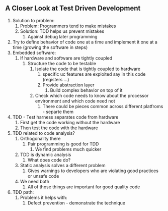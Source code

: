 ## A Closer Look at Test Driven Development ##
1. Solution to problem:
	1. Problem: Programmers tend to make mistakes
	2. Solution: TDD helps us prevent mistakes
		1. Against debug later programming
2. Try to define behavior of code one at a time and implement it one at a time (growing the software in steps)
3. Embedded software:
	1. If hardware and software are tightly coupled
		1. Structure the code to be testable
			1. Isolate the code that is tightly coupled to hardware
				1. specific uc features are exploited say in this code (registers ...)
				2. Provide abstraction layer
					1. Build complex behavior on top of it
			2. Check which code needs to know about the processor environment and which code need not
				1. There could be pieces common across different platfroms - separte them
4. TDD - Test harness separates code from hardware
	1. First get the code working without the hardware
	2. Then test the code with the hardware
5. TDD related to code analysis?
	1. Orthogonality there
		1. Pair programming is good for TDD
			1. We find problems much quicker
	2. TDD is dynamic analysis
		1. What does code do?
	3. Static analysis solves a different problem
		1. Gives warnings to developers who are violating good practices or unsafe code
	4. We need both
		1. All of those things are important for good quality code
6. TDD path:
	1. Problems it helps with:
		1. Defect prevention - demonstrate the technique